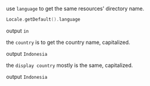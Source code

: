 use `language` to get the same resources' directory name.
```kt
Locale.getDefault().language
```

output `in`  

the `country` is to get the country name, capitalized.  

output `Indonesia`  

the `display country` mostly is the same, capitalized.

output  `Indonesia`
